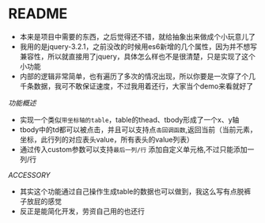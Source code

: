README
======

- 本来是项目中需要的东西，之后觉得还不错，就给抽象出来做成个小玩意儿了
- 我用的是jquery-3.2.1，之前没改的时候用es6新增的几个属性，因为并不想写兼容性，所以就直接用了jquery，具体怎么样也不是很清楚，只是实现了这个小功能
- 内部的逻辑非常简单，也有遍历了多次的情况出现，所以你要是一次穿了个几千条数据，我可不敢保证速度，不过我用着还行，大家当个demo来看就好了

*功能概述*

- 实现一个类似`带坐标轴的table`，table的thead、tbody形成了一个x、y轴
- tbody中的td都可以被点击，并且可以支持点`击回调函数`,返回当前（当前元素，坐标，此行列的对应表头value，所有表头的value列表）
- 通过传入custom参数可以支持`最后一列/行` 添加自定义单元格,不过只能添加一列/行

*ACCESSORY*

- 其实这个功能通过自己操作生成table的数据也可以做到，我这么写有点脱裤子放屁的感觉
- 反正是能简化开发，劳资自己用的也还行